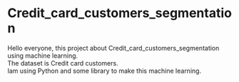 # Credit_card_customers_segmentation

Hello everyone, this project about Credit_card_customers_segmentation using machine learning.<br />
The dataset is Credit card customers.<br />
Iam using Python and some library to make this machine learning.<br />